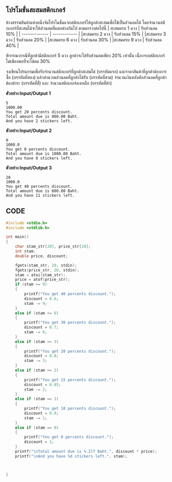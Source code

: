 ## **โปรโมชั่นสะสมสติกเกอร์**
ห้างสรรพสินค้าแห่งหนึ่งจัดโปรโมชั่นแจกสติกเกอร์ให้ลูกค้าสะสมเพื่อใช้เป็นส่วนลดได้ โดยจำนวนสติกเกอร์ที่สะสมได้จะให้ส่วนลดที่แตกต่างกันไป ตามตารางต่อไปนี้
| สะสมครบ 1 ดวง | รับส่วนลด 10% |
| ------------- | ------------ |
|สะสมครบ 2 ดวง | รับส่วนลด 15% |
|สะสมครบ 3 ดวง | รับส่วนลด 20% |
|สะสมครบ 6 ดวง | รับส่วนลด 30% |
|สะสมครบ 9 ดวง | รับส่วนลด 40% |

พิจารณากรณีที่ลูกค้ามีสติกเกอร์ 5 ดวง ลูกค้าจะได้รับส่วนลดเพียง 20% เท่านั้น เนื่องจากสติกเกอร์ไม่เพียงพอที่จะได้ลด 30%  

จงเขียนโปรแกรมเพื่อรับจำนวนสติกเกอร์ที่ลูกค้าสะสมได้ (บรรทัดแรก) และราคาสินค้าที่ลูกค้าต้องการซื้อ (บรรทัดที่สอง) แล้วคำนวณส่วนลดที่ลูกค้าได้รับ (บรรทัดที่สาม) จำนวนเงินหลังหักส่วนลดที่ลูกค้าต้องชำระ (บรรทัดที่สี่) และ จำนวนสติกเกอร์คงเหลือ (บรรทัดที่ห้า)

**ตัวอย่าง Input/Output 1**
```
5
1000.00 
You get 20 percents discount.
Total amount due is 800.00 Baht.
And you have 2 stickers left.
```
**ตัวอย่าง Input/Output 2**
```
0
1000.0 
You get 0 percents discount.
Total amount due is 1000.00 Baht.
And you have 0 stickers left.
```
**ตัวอย่าง Input/Output 3**
```
20
1000.0 
You get 40 percents discount.
Total amount due is 600.00 Baht.
And you have 11 stickers left.
```
## CODE
```c
#include <stdio.h>
#include <stdlib.h>

int main()
{
    char stam_str[20], price_str[20];
    int stam;
    double price, discount;

    fgets(stam_str, 20, stdin);
    fgets(price_str, 20, stdin);
    stam = atoi(stam_str);
    price = atof(price_str);
    if (stam >= 9) 
    {
        printf("You get 40 percents discount.");
        discount = 0.6;
        stam -= 9;
    }
    else if (stam >= 6)
    {
        printf("You get 30 percents discount.");
        discount = 0.7;
        stam -= 6;
    }
    else if (stam >= 3)
    {
        printf("You get 20 percents discount.");
        discount = 0.8;
        stam -= 3;
    }
    else if (stam >= 2)
    {
        printf("You get 15 percents discount.");
        discount = 0.85;
        stam -= 2;
    }
    else if (stam == 1)
    {
        printf("You get 10 percents discount.");
        discount = 0.9;
        stam -= 1;
    }
    else if (stam == 0)
    {
        printf("You get 0 percents discount.");
        discount = 1;
    }
    printf("\nTotal amount due is %.2lf Baht.", discount * price);
    printf("\nAnd you have %d stickers left.", stam);



}
```